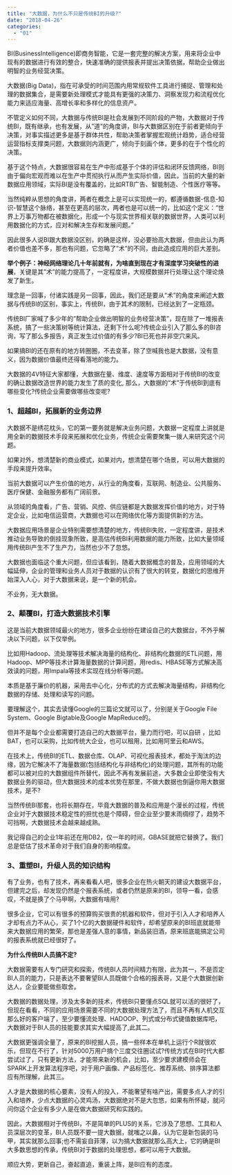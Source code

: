 ```yaml
---
title: "大数据，为什么不只是传统BI的升级?"
date: "2018-04-26"
categories: 
  - "01"
---
```


BI(BusinessIntelligence)即商务智能，它是一套完整的解决方案，用来将企业中现有的数据进行有效的整合，快速准确的提供报表并提出决策依据，帮助企业做出明智的业务经营决策。

大数据(Big Data)，指在可承受的时间范围内用常规软件工具进行捕捉、管理和处理的数据集合，是需要新处理模式才能具有更强的决策力、洞察发现力和流程优化能力来适应海量、高增长率和多样化的信息资产。

不管定义如何不同，大数据与传统BI是社会发展到不同阶段的产物，大数据对于传统BI，既有继承，也有发展，从”道”的角度讲，BI与大数据区别在于前者更倾向于决策，对事实描述更多是基于群体共性，帮助决策者掌握宏观统计趋势，适合经营运营指标支撑类问题，大数据则内涵更广，倾向于刻画个体，更多的在于个性化的决策。

基于这个特点，大数据很容易在生产中形成基于个体的评估和闭环反馈网络，BI则由于偏向宏观而难以在生产中贯彻执行从而产生实际价值，因此，当前的大量的新数据应用领域，实际BI是没有覆盖的，比如RTB广告、智能制造、个性医疗等等。

当然纯粹从思想的角度讲，两者在概念上是可以实现统一的，都遵循数据-信息-知识-智慧这个脉络，甚至在更高的层次，两者也是可以统一的，比如这个定义：“世界上万事万物都在被数据化，形成一个与现实世界相关联的数据世界，人类可以利用数据化的方式，应对和解决生存和发展问题。”

因此很多人说BI跟大数据没区别，的确是这样，没必要抬高大数据，但由此认为两者价值也差不多，那也有问题，它忽略了”术”的不同，由此造成应用的巨大差别。

**举个例子：神经网络理论几十年前就有，为啥直到现在才有深度学习突破性的进展**，关键是其”术”的能力提高了，一定程度讲，大规模数据并行处理让这个理论焕发了新生。

理念是一回事，付诸实践是另一回事，因此，我们还是要从“术”的角度来阐述大数据与传统BI的区别，事实上，传统BI，由于其术的限制，已经达到了一定瓶颈。

传统BI厂家喊了多少年的”帮助企业做出明智的业务经营决策”，现在除了一堆报表系统，搞了一些决策树等统计算法，还剩下什么呢?传统企业引入了那么多的BI咨询，写了那么多报告，真正发生过价值的有多少?BI已死也并非空穴来风。

如果搞BI的还在原有的地方转圈圈，不去变革，除了空喊我也是大数据，没有意义，因为数据价值最终还得看落地的能力。

大数据的4V特征大家都懂，大数据在量、维度、速度等方面相对于传统BI的改变的确让数据改造世界的能力发生了质的变化, 那么，大数据的“术”于传统BI到底有哪些变化?传统企业需要做哪些改变呢?

### **1、超越BI，拓展新的业务边界**

大数据不是绣花枕头，它的第一要务就是解决业务问题，大数据一定程度上讲就是用全新的数据技术手段来拓展和优化业务，传统企业需要聚集一拨人来研究这个问题。

如果对外，想清楚新的商业模式，如果对内，想清楚在哪个场景，可以用大数据的手段来提升效率。

当前大数据可以产生价值的地方，从行业的角度看，互联网、制造业、公共服务、医疗保健、金融服务都有广阔前景。

从领域的角度看，广告、营销、风控、供应链都是大数据发挥价值的地方，对于特定企业，比如电信运营商，大数据也可以在网络优化等方面提供新的方法。

大数据应用场景是企业特别需要想清楚的地方，传统BI失败，一定程度讲，是技术推动业务导致的倒挂现象所致，是高估传统BI利用数据的能力所致，比如大量领域用传统BI产生不了生产力，当然也少不了忽悠。

大数据也面临这个重大问题，但应该看到，随着大数据概念的普及，应用领域的大幅延伸，企业的管理和业务人员对于数据的认识有了很大的转变，数据化的思维开始深入人心，对于大数据来说，是一个新的机会。

不业务，无大数据。

### **2、颠覆BI，打造大数据技术引擎**

这是当前大数据领域最火的地方，很多企业纷纷在建设自己的大数据台，不外乎解决以下问题，以下仅举例。

比如用Hadoop、流处理等技术解决海量的结构化、非结构化数据的ETL问题，用Hadoop、MPP等技术计算海量数据的计算问题，用redis、HBASE等方式解决高效读的问题，用Impala等技术实现在线分析等问题。

本质是基于廉价的机器，采用去中心化，分布式的方式去解决海量结构，非结构化数据的存储、处理和读写的问题。

要理解这个，其实去读懂Google的三篇论文就可以了，分别是关于Google File System、Google Bigtable及Google MapReduce的。

但并不是每个企业都需要打造自己的大数据平台，量力而行吧，可以自研 ，比如BAT，也可以采购，比如传统大企业，也可以租用，比如用阿里云和AWS。

在技术上，传统BI的ETL、数据仓库、OLAP、可视化报表技术，都处于淘汰的边缘，因为它解决不了海量数据(包括结构化与非结构化)的处理问题，其所有的功能都可以被对应的大数据组件所替代，因此不再有发展前途，大多数企业即使没有大数据业务的驱动，但大数据技术的成本优势在那里，不做大数据也倒逼你用大数据技术，是不?

当然传统BI那套，也将长期存在，毕竟大数据的普及和应用是个漫长的过程，传统企业对于大数据技术稳定性的担忧也是个障碍，但企业至少要末雨绸缪了，趋势不可挡啊，大数据技术会越来越成熟。

我记得自己的企业1年前还在用DB2，仅一年的时间，GBASE就把它替换了。我们总是低估了技术革命对于我们自身的影响程度。

### **3、重塑BI，升级人员的知识结构**

有了业务，也有了技术，再来看看人吧，很多企业在热火朝天的建设大数据平台，但建完之后，却发现仍然是个报表系统，或者仍然是原来的BI，领导一看，会感叹，不就是换了个马甲啊，大数据有啥用?

很多企业，它可以有很多的预算购买很贵的机器和软件，但对于引入人才和培养人才却有点力不从心，买了1个亿的大数据硬件和软件，却希望原来的BI班底就能带来大数据应用的繁荣，那也是差强人意的事情，新品装旧酒，原来班底能搞定公司的报表系统就已经很好了。

**为什么传统BI人员搞不定?**

大数据需要有人专门研究和探索，传统BI人员时间精力有限，此为其一，不是否定BI人员的能力，只是表达不要奢望BI人员既做个合格的报表哥，又是个大数据创新达人，企业要能做些取舍。

大数据的数据处理，涉及太多新的技术，传统BI只要懂点SQL就可以活的很好了，但现在看看，不同的应用场景需要不同的大数据处理方法了，而且不再有人机交互那么好的客户端了，至少要懂流处理、HADOOP、列式或分布式键值数据库吧，大数据对于BI人员的技能要求其实大幅提高了,此其二。

大数据更强调全量了，原来的BI挖掘人员，搞一些样本在单机上运行个R就很欢乐，但现在不行了，针对5000万用户搞个三度交往圈试试?传统方式在BI时代大都尝试过了，只有更新方法，才能带来新的机会，比如，至少要求建模师会在SPARK上开发算法程序吧，对于用户画像、产品标签化、推荐系统、排序算法都应有所理解，此其三。

人才是大数据的核心要素，没有人的投入，不能奢望有啥产出，需要多点人才的引入和培养，少点大数据的心灵鸡汤，大数据绝对不是大忽悠，如果有所怀疑，就问问你这个企业有多少人是在做大数据研究和实践的。

因此，大数据相对于传统BI，不是简单的PLUS的关系，它涉及了思想、工具和人员深层次的变革，BI人员既不要一提大数据，就嗤之以鼻，认为它是新包装的马甲，其实就那么回事;也不需妄自菲薄，以为搞大数据就那么高大上，它的确是BI大多数思想的传承，传统BI对于数据的处理思想，都可以用于大数据。

顺应大势，更新自己，奋起直追，重装上阵，是BI应有的态度。
